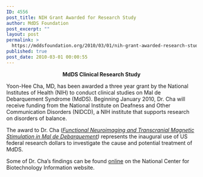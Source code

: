 ```yaml
---
ID: 4556
post_title: NIH Grant Awarded for Research Study
author: MdDS Foundation
post_excerpt: ""
layout: post
permalink: >
  https://mddsfoundation.org/2010/03/01/nih-grant-awarded-research-study/
published: true
post_date: 2010-03-01 00:00:55
---
```

<p align="center"><strong>MdDS Clinical Research Study</strong></p>
Yoon-Hee Cha, MD, has been awarded a three year grant by the National Institutes of Health (NIH) to conduct clinical studies on Mal de Debarquement Syndrome (MdDS). Beginning January 2010, Dr. Cha will receive funding from the National Institute on Deafness and Other Communication Disorders (NIDCD), a NIH institute that supports research on disorders of balance.

The award to Dr. Cha (<em><a href="http://grantome.com/grant/NIH/R03-DC010451-01">Functional Neuroimaging and Transcranial Magnetic Stimulation in Mal de Debarquement</a>)</em> represents the inaugural use of US federal research dollars to investigate the cause and potential treatment of MdDS.

Some of Dr. Cha’s findings can be found <a title="PubMed NIHPA Manuscripts" href="http://www.ncbi.nlm.nih.gov/pmc/articles/PMC2846419/" target="_blank" rel="noopener">online</a> on the National Center for Biotechnology Information website.